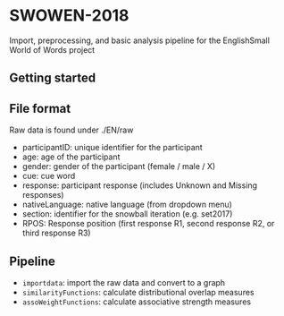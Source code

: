 # SWOWEN-2018
Import, preprocessing, and basic analysis pipeline for the EnglishSmall World of Words project

## Getting started


## File format
Raw data is found under ./EN/raw
* participantID: unique identifier for the participant
* age: age of the participant
* gender: gender of the participant (female / male / X)
* cue: cue word
* response: participant response (includes Unknown and Missing responses)
* nativeLanguage: native language (from dropdown menu)
* section: identifier for the snowball iteration (e.g. set2017)
* RPOS: Response position (first response R1, second response R2, or third response R3)


## Pipeline
* `importdata`: import the raw data and convert to a graph
* `similarityFunctions`: calculate distributional overlap measures
* `assoWeightFunctions`: calculate associative strength measures
